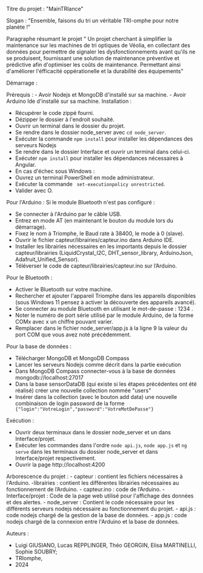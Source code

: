 Titre du projet : "MainTRIance"

Slogan :          "Ensemble, faisons du tri un véritable TRI-omphe pour notre planète !" 

Paragraphe résumant le projet
" Un projet cherchant à simplifier la maintenance sur les machines de tri optiques de Véolia, en collectant des données pour permettre de signaler les dysfonctionnements avant qu'ils ne se produisent, fournissant une solution de maintenance préventive et prédictive afin d'optimiser les coûts de maintenance. Permettant ainsi d'améliorer l'éfficacité oppérationelle et la durabilité des équipements"

Démarrage :

Prérequis : 
    - Avoir Nodejs et MongoDB d'installé sur sa machine.
   	- Avoir Arduino Ide d'installé sur sa machine.
Installation :
- Récupérer le code zippé fourni.
- Dézipper le dossier à l'endroit souhaité.
- Ouvrir un terminal dans le dossier du projet.
- Se rendre dans le dossier node_server avec ```cd node_server```.
- Exécuter la commande ```npm install``` pour installer les dépendances des serveurs Nodejs
- Se rendre dans le dossier Interface et ouvrir un terminal dans celui-ci.
- Exécuter ```npm install``` pour installer les dépendances nécessaires à Angular.
- En cas d'échec sous Windows :
- Ouvrez un terminal PowerShell en mode administrateur.
- Exécuter la commande ``` set-executionpolicy unrestricted```.
- Valider avec O.

Pour l'Arduino :
Si le module Bluetooth n'est pas configuré :
-	Se connecter à l'Arduino par le câble USB.
-	Entrez en mode AT (en maintenant le bouton du module lors du démarrage).
-	Fixez le nom à Triomphe, le Baud rate à 38400, le mode à 0 (slave).
-	Ouvrir le fichier capteur/librairies/capteur.ino dans Arduino IDE.
-	Installer les librairies nécessaires en les importants depuis le dossier capteur/librairies (LiquidCrystal_I2C, DHT_sensor_library, ArduinoJson, Adafruit_Unified_Sensor).
-	Téléverser le code de capteur/librairies/capteur.ino sur l’Arduino.
    
Pour le Bluetooth :
- Activer le Bluetooth sur votre machine.
- Rechercher et ajouter l'appareil Triomphe dans les appareils disponibles (sous Windows 11   pensez à activer la découverte des appareils avancé).
- Se connecter au module Bluetooth en utilisant le mot-de-passe : 1234 .
-	Noter le numéro de port série utilisé par le module Arduino, de la forme COMx avec x un chiffre pouvant varier.
-	Remplacer dans le fichier node_server/app.js à la ligne 9 la valeur du port COM que vous avez noté précédemment.

Pour la base de données :
- Télécharger MongoDB et MongoDB Compass
- Lancer les serveurs Nodejs comme décrit dans la partie exécution
- Dans MongoDB Compass connecter-vous à la base de données mongodb://localhost:27017
- Dans la base sensorDataDB (qui existe si les étapes précédentes ont été réalisé) créer une nouvelle collection nommée "users"
- Insérer dans la collection (avec le bouton add data) une nouvelle combinaison de login password de la forme ``` {"login":"VotreLogin","password":"VotreMotDePasse"}```

Exécution :
-	Ouvrir deux terminaux dans le dossier node_server et un dans Interface/projet.
-	Exécuter les commandes dans l'ordre ```node api.js```, ```node app.js``` et ```ng serve``` dans les terminaux du dossier node_server et dans Interface/projet respectivement.
-	Ouvrir la page http://localhost:4200


Arborescence du projet :
    - capteur : contient les fichiers nécessaires à l'Arduino.
         -librairies : contient les différentes librairies nécessaires au fonctionnement de l’Arduino.
         - capteur.ino : code de l’Arduino.
    - Interface/projet : Code de la page web utilisé pour l'affichage des données et des alertes.
    - node_server : Contient le code nécessaire pour les différents serveurs nodejs nécessaire au fonctionnement du projet.
        - api.js : code nodejs chargé de la gestion de la base de données.
        - app.js : code nodejs chargé de la connexion entre l'Arduino et la base de données.

Auteurs : 
- Luigi GIUSIANO, Lucas REPPLINGER, Théo GEORGIN, Elisa MARTINELLI, Sophie SOUBRY; 
- TRIomphe, 
- 2024
